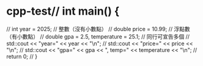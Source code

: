 # cpp-test// int main() {
//   int year = 2025;                 // 整數（沒有小數點）
//   double price = 10.99;            // 浮點數（有小數點）
//   double gpa = 2.5, temperature = 25.1; // 同行可宣告多個
//   std::cout << "year=" << year << "\n";
//   std::cout << "price=" << price << "\n";
//   std::cout << "gpa=" << gpa << ", temp=" << temperature << "\n";
//   return 0;
// }